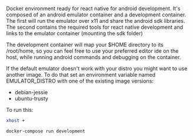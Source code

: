 Docker environment ready for react native for android development.
It's composed of an android emulator container and a development container.
The first will run the emulator over x11 and share the android sdk libraries.
The second contains the required tools for react native development and links to the emulator container (mounting the sdk folder)

The development container will map your $HOME directory to its /root/home, so you can feel free to use your preferred editor ide on the host, while running android commands and debugging on the container.

If the default emulator doesn't work with your distro you might want to use another image.
To do that set an environment variable named EMULATOR_DISTRO with one of the existing image versions:
- debian-jessie
- ubuntu-trusty

To run this:

```sh
xhost +
```

```sh
docker-compose run development
```
